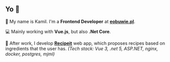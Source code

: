 ## Yo 👋

🙋 My name is Kamil. I'm a **Frontend Developer** at [**eobuwie.pl**](eobuwie.pl).

💻 Mainly working with **Vue.js**, but also **.Net Core**.

🍏 After work, I develop [**Recipeit**](recipeit.pl) web app, which proposes recipes based on ingredients that the user has. *(Tech stack: Vue 3, .net 5, ASP.NET, nginx, docker, postgres, mjml)*
